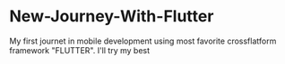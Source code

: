 # New-Journey-With-Flutter

My first journet in mobile development using most favorite crossflatform framework "FLUTTER".
I'll try my best 
